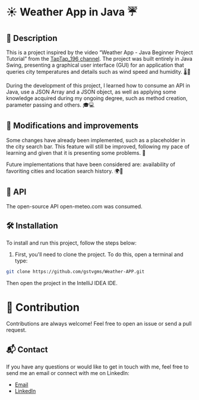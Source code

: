 # ☀️ Weather App in Java ☔

## 📝 Description

This is a project inspired by the video “Weather App - Java Beginner Project Tutorial” from the [TapTap_196 channel](https://www.youtube.com/watch?v=8ZcEYv2ezWc&t). The project was built entirely in Java Swing, presenting a graphical user interface (GUI) for an application that queries city temperatures and details such as wind speed and humidity. 🌡️💨

During the development of this project, I learned how to consume an API in Java, use a JSON Array and a JSON object, as well as applying some knowledge acquired during my ongoing degree, such as method creation, parameter passing and others. 🎓💻

## 🚀 Modifications and improvements

Some changes have already been implemented, such as a placeholder in the city search bar. This feature will still be improved, following my pace of learning and given that it is presenting some problems. 🔄

Future implementations that have been considered are: availability of favoriting cities and location search history. 🌍💖

## 📡 API

The open-source API open-meteo.com was consumed.

## 🛠️ Installation

To install and run this project, follow the steps below:

1. First, you'll need to clone the project. To do this, open a terminal and type:

```bash
git clone https://github.com/gstvgms/Weather-APP.git
```
Then open the project in the IntelliJ IDEA IDE.

# 🤝 Contribution

Contributions are always welcome! Feel free to open an issue or send a pull request.

## 📬 Contact

If you have any questions or would like to get in touch with me, feel free to send me an email or connect with me on LinkedIn:

- [Email](mailto:gusta.trab.estudo@gmail.com)
- [LinkedIn](https://www.linkedin.com/in/gustadev/)
